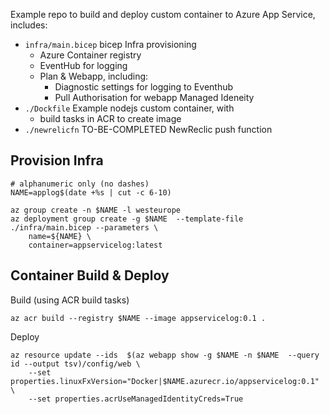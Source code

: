 
Example repo to build and deploy custom container to Azure App Service, includes:

 * `infra/main.bicep` bicep Infra provisioning 
    * Azure Container registry
    * EventHub for logging
    * Plan & Webapp, including:
      * Diagnostic settings for logging to Eventhub
      * Pull Authorisation for webapp Managed Ideneity
 * `./Dockfile` Example nodejs custom container, with
   * build tasks in ACR to create image
 * `./newrelicfn` TO-BE-COMPLETED NewReclic push function

## Provision Infra

```
# alphanumeric only (no dashes)
NAME=applog$(date +%s | cut -c 6-10)

az group create -n $NAME -l westeurope
az deployment group create -g $NAME  --template-file ./infra/main.bicep --parameters \
    name=${NAME} \
    container=appservicelog:latest

```

## Container Build & Deploy

Build (using ACR build tasks)

```
az acr build --registry $NAME --image appservicelog:0.1 .
```


Deploy

```
az resource update --ids  $(az webapp show -g $NAME -n $NAME  --query id --output tsv)/config/web \
    --set properties.linuxFxVersion="Docker|$NAME.azurecr.io/appservicelog:0.1" \
    --set properties.acrUseManagedIdentityCreds=True
```

